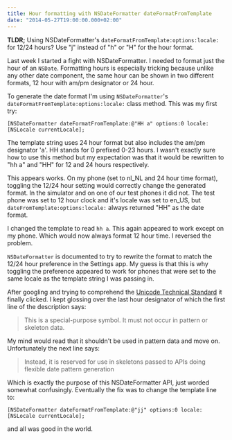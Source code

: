 ```yaml
---
title: Hour formatting with NSDateFormatter dateFormatFromTemplate
date: "2014-05-27T19:00:00.000+02:00"
---
```


**TLDR;** Using NSDateFormatter's `dateFormatFromTemplate:options:locale:` for 12/24 hours? Use "j" instead of "h" or "H" for the hour format.

Last week I started a fight with NSDateFormatter. I needed to format just the hour of an `NSDate`. Formatting hours is especially tricking because unlike any other date component, the same hour can be shown in two different formats, 12 hour with am/pm designator or 24 hour.

To generate the date format I'm using `NSDateFormatter`'s `dateFormatFromTemplate:options:locale:` class method. This was my first try:

```objc
[NSDateFormatter dateFormatFromTemplate:@"HH a" options:0 locale:[NSLocale currentLocale];
```

The template string uses 24 hour format but also includes the am/pm designator 'a'. HH stands for 0 prefixed 0-23 hours. I wasn't exactly sure how to use this method but my expectation was that it would be rewritten to "hh a" and "HH" for 12 and 24 hours respectively.

This appears works. On my phone (set to nl_NL and 24 hour time format), toggling the 12/24 hour setting would correctly change the generated format. In the simulator and on one of our test phones it did not. The test phone was set to 12 hour clock and it's locale was set to en_US, but `dateFromTemplate:options:locale:` always returned "HH" as the date format.

I changed the template to read `hh a`. This again appeared to work except on my phone. Which would now always format 12 hour time. I reversed the problem.

`NSDateFormatter` is documented to try to rewrite the format to match the 12/24 hour preference in the Settings app. My guess is that this is why toggling the preference appeared to work for phones that were set to the same locale as the template string I was passing in.

After googling and trying to comprehend the [Unicode Technical Standard](http://www.unicode.org/reports/tr35/tr35-31/tr35-dates.html#Date_Format_Patterns) it finally clicked. I kept glossing over the last hour designator of which the first line of the description says:

> This is a special-purpose symbol. It must not occur in pattern or skeleton data.

My mind would read that it shouldn't be used in pattern data and move on. Unfortunately the next line says:

> Instead, it is reserved for use in skeletons passed to APIs doing flexible date pattern generation

Which is exactly the purpose of this NSDateFormatter API, just worded somewhat confusingly. Eventually the fix was to change the template line to:

```objc
[NSDateFormatter dateFormatFromTemplate:@"jj" options:0 locale:[NSLocale currentLocale];
```

and all was good in the world.
